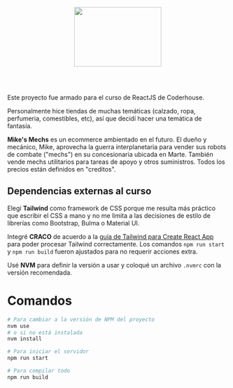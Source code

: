 <p align="center">
    <img width="199" height="136"  src="https://raw.githubusercontent.com/eliasdorigoni/coderhouse-desafio-ecommerce/master/public/svg/logo-vertical-dark.svg" />
</p>
<br />
<br />

Este proyecto fue armado para el curso de ReactJS de Coderhouse.

Personalmente hice tiendas de muchas temáticas (calzado, ropa, perfumeria, comestibles, etc), así que decidí hacer una temática de fantasía.

**Mike's Mechs** es un ecommerce ambientado en el futuro. El dueño y mecánico, Mike, aprovecha la guerra interplanetaria para vender sus robots de combate ("mechs") en su concesionaria ubicada en Marte. También vende mechs utilitarios para tareas de apoyo y otros suministros. Todos los precios están definidos en "creditos".

## Dependencias externas al curso

Elegí **Tailwind** como framework de CSS porque me resulta más práctico que escribir el CSS a mano y no me limita a las decisiones de estilo de librerías como Bootstrap, Bulma o Material UI.

Integré **CRACO** de acuerdo a la [guía de Tailwind para Create React App](https://tailwindcss.com/docs/guides/create-react-app) para poder procesar Tailwind correctamente. Los comandos `npm run start` y `npm run build` fueron ajustados para no requerir acciones extra.

Usé **NVM** para definir la versión a usar y coloqué un archivo `.nvmrc` con la versión recomendada.

# Comandos
```bash
# Para cambiar a la versión de NPM del proyecto
nvm use
# o si no está instalada
nvm install

# Para iniciar el servidor
npm run start

# Para compilar todo
npm run build
```
